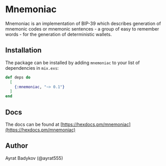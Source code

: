# Mnemoniac

 Mnemoniac is an implementation of BIP-39 which describes generation of mnemonic codes or mnemonic sentences - a group of easy to remember words - for the generation of deterministic wallets.

## Installation

The package can be installed by adding `mnemoniac` to your list of dependencies in `mix.exs`:

```elixir
def deps do
  [
    {:mnemoniac, "~> 0.1"}
  ]
end
```

## Docs

The docs can be found at [https://hexdocs.pm/mnemoniac](https://hexdocs.pm/mnemoniac)

## Author

Ayrat Badykov (@ayrat555)
